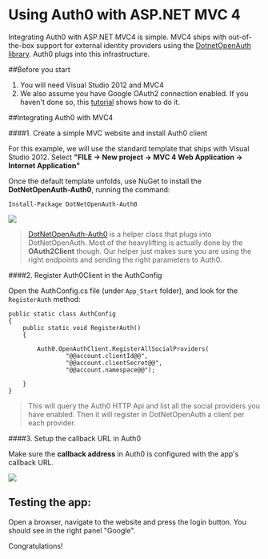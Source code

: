 # Using Auth0 with ASP.NET MVC 4

Integrating Auth0 with ASP.NET MVC4 is simple. MVC4 ships with out-of-the-box support for external identity providers using the [DotnetOpenAuth library](http://www.dotnetopenauth.net/). Auth0 plugs into this infrastructure.

##Before you start

1. You will need Visual Studio 2012 and MVC4
2. We also assume you have Google OAuth2 connection enabled. If you haven't done so, this [tutorial](enable-simple-connection) shows how to do it.

##Integrating Auth0 with MVC4

####1. Create a simple MVC website and install Auth0 client

For this example, we will use the standard template that ships with Visual Studio 2012. Select __"FILE -> New project -> MVC 4 Web Application -> Internet Application"__

Once the default template unfolds, use NuGet to install the **DotNetOpenAuth-Auth0**, running the command:

	Install-Package DotNetOpenAuth-Auth0

![](img/install-dotnetopenauth-auth0-nuget.png)

> [DotNetOpenAuth-Auth0](https://nuget.org/packages/DotNetOpenAuth-Auth0) is a helper class that plugs into DotNetOpenAuth. Most of the heavylifting is actually done by the __OAuth2Client__ though. Our helper just makes sure you are using the right endpoints and sending the right parameters to Auth0.
>

####2. Register Auth0Client in the AuthConfig

Open the AuthConfig.cs file (under `App_Start` folder), and look for the ```RegisterAuth``` method:

    public static class AuthConfig
    {
        public static void RegisterAuth()
        {
            
            Auth0.OpenAuthClient.RegisterAllSocialProviders(
                    "@@account.clientId@@",
                    "@@account.clientSecret@@",
                    "@@account.namespace@@"); 

        }
    }

> This will query the Auth0 HTTP Api and list all the social providers you have enabled. Then it will register in DotNetOpenAuth a client per each provider. 


####3. Setup the callback URL in Auth0

Make sure the __callback address__ in Auth0 is configured with the app's callback URL. 

![](img/settings-callback.png)
 
## Testing the app:

Open a browser, navigate to the website and press the login button. You should see in the right panel "Google".

Congratulations! 